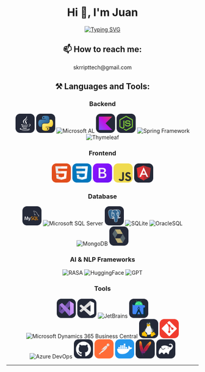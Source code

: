 <div align="center">
    <h1>Hi 👋, I'm Juan</h1>
    <a href="https://git.io/typing-svg">
        <img src="https://readme-typing-svg.demolab.com?font=Fira+Code&size=25&pause=1000&random=false&width=435&lines=Software+Developer+from+Spain" alt="Typing SVG" />
    </a>
</div>

<div align="center">
    <h2>📫 How to reach me:</h2>
    <p>skrripttech@gmail.com</p>
</div>

<div align="center">
    <h2>⚒️ Languages and Tools:</h2>
    <div>
        <h3>Backend</h3>
        <img src="https://github.com/tandpfun/skill-icons/blob/main/icons/Java-Dark.svg" title="Java" alt="Java" width="50" height="50"/>
        <img src="https://github.com/tandpfun/skill-icons/blob/main/icons/Python-Dark.svg" title="Python" alt="Python" width="50" height="50"/>
        <img src="https://i.imgur.com/42Qmhjv.png" title="Microsoft AL" alt="Microsoft AL" width="50" height="50"/>
        <img src="https://github.com/tandpfun/skill-icons/blob/main/icons/Kotlin-Dark.svg" title="Kotlin" alt="Kotlin" width="50" height="50"/>
        <img src="https://github.com/tandpfun/skill-icons/blob/main/icons/NodeJS-Dark.svg" title="NodeJS" alt="NodeJS" width="50" height="50"/>
        <img src="https://i.imgur.com/Y7Rp14Q.png" title="Spring Framework" alt="Spring Framework" width="50" height="50"/>
        <img src="https://i.imgur.com/UFaa1N6.png" title="Thymeleaf" alt="Thymeleaf" width="50" height="50"/>
    </div>
    <div>
        <h3>Frontend</h3>
        <img src="https://github.com/tandpfun/skill-icons/blob/main/icons/HTML.svg" title="HTML5" alt="HTML" width="50" height="50"/>
        <img src="https://github.com/tandpfun/skill-icons/blob/main/icons/CSS.svg" title="CSS3" alt="CSS" width="50" height="50"/>
        <img src="https://github.com/tandpfun/skill-icons/blob/main/icons/Bootstrap.svg" title="BootStrap" alt="BootStrap" width="50" height="50"/>
        <img src="https://github.com/tandpfun/skill-icons/blob/main/icons/JavaScript.svg" title="JavaScript" alt="JavaScript" width="50" height="50"/>
        <img src="https://github.com/tandpfun/skill-icons/blob/main/icons/Angular-Dark.svg" title="Angular" alt="Angular" width="50" height="50"/>
    </div>
    <div>
        <h3>Database</h3>
        <img src="https://github.com/tandpfun/skill-icons/blob/main/icons/MySQL-Dark.svg" title="MySQL" alt="MySQL" width="50" height="50"/>
        <img src="https://i.imgur.com/4fNopPk.png" title="Microsoft SQL Server" alt="Microsoft SQL Server" width="50" height="50"/>
        <img src="https://github.com/tandpfun/skill-icons/blob/main/icons/PostgreSQL-Dark.svg" title="PostgreSQL" alt="PostgreSQL" width="50" height="50"/>
        <img src="https://i.imgur.com/bd414g1.png" title="SQLite" alt="SQLite" width="50" height="50"/>
        <img src="https://i.imgur.com/yFkUuqA.png" title="OracleSQL" alt="OracleSQL" width="50" height="50"/>
        <img src="https://i.imgur.com/GozVibx.png" title="MongoDB" alt="MongoDB" width="50" height="50"/>
        <img src="https://github.com/tandpfun/skill-icons/blob/main/icons/Hibernate-Dark.svg" title="Hibernate" alt="Hibernate" width="50" height="50"/>
    </div>
        <div>
        <h3>AI & NLP Frameworks</h3>
        <img src="https://i.imgur.com/dcz2dRG.png" title="Vs" alt="RASA" width="50" height="50"/>
        <img src="https://i.imgur.com/qMwiZGA.png" title="Vs" alt="HuggingFace" width="50" height="50"/>
        <img src="https://i.imgur.com/h9vm4Tm.png" title="Vs" alt="GPT" width="50" height="50"/>
    </div>
    <div>
        <h3>Tools</h3>
        <img src="https://github.com/tandpfun/skill-icons/blob/main/icons/VisualStudio-Dark.svg" title="Vs" alt="VsC" width="50" height="50"/>
        <img src="https://github.com/tandpfun/skill-icons/blob/main/icons/VSCode-Dark.svg" title="VsCode" alt="VsCode" width="50" height="50"/>
        <img src="https://i.imgur.com/dhVjlUe.png" title="JetBrains" alt="JetBrains" width="50" height="50"/>
        <img src="https://github.com/tandpfun/skill-icons/blob/main/icons/AndroidStudio-Dark.svg" title="AndroidStudio" alt="AndroidStudio" width="50" height="50"/>
        <img src="https://i.imgur.com/9KEJxeE.png" title="Microsoft Dynamics 365 Business Central" alt="Microsoft Dynamics 365 Business Central" width="50" height="50"/>
        <img src="https://github.com/tandpfun/skill-icons/blob/main/icons/Linux-Dark.svg" title="Linux" alt="Linux" width="50" height="50"/>
        <img src="https://github.com/tandpfun/skill-icons/blob/main/icons/Git.svg" title="Git" alt="Git" width="50" height="50"/>
        <img src="https://i.imgur.com/fMPw1I7.png" title="Azure DevOps" alt="Azure DevOps" width="50" height="50"/>
        <img src="https://github.com/tandpfun/skill-icons/blob/main/icons/Github-Dark.svg" title="GitHub" alt="GitHub" width="50" height="50"/>
        <img src="https://github.com/tandpfun/skill-icons/blob/main/icons/Postman.svg" title="Postman" alt="Postman" width="50" height="50"/>
        <img src="https://github.com/tandpfun/skill-icons/blob/main/icons/Docker.svg" title="Docker" alt="Docker" width="50" height="50"/>
        <img src="https://github.com/tandpfun/skill-icons/blob/main/icons/Maven-Dark.svg" title="Maven" alt="Maven" width="50" height="50"/>
        <img src="https://github.com/tandpfun/skill-icons/blob/main/icons/Gradle-Dark.svg" title="Gradle" alt="Gradle" width="50" height="50"/>
    </div>
</div>

---
